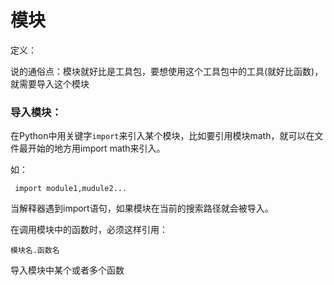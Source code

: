 # 模块

定义：

说的通俗点：模块就好比是工具包，要想使用这个工具包中的工具\(就好比函数\)，就需要导入这个模块

### 导入模块：

在Python中用关键字`import`来引入某个模块，比如要引用模块math，就可以在文件最开始的地方用import math来引入。

如：

```
 import module1,mudule2...
```

当解释器遇到import语句，如果模块在当前的搜索路径就会被导入。

在调用模块中的函数时，必须这样引用：

```
模块名.函数名
```

导入模块中某个或者多个函数

